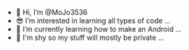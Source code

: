 - 👋 Hi, I’m @MoJo3536
- 😎 I’m interested in learning all types of code ...
- 🤯 I’m currently learning how to make an Android ...
- 🫣 I'm shy so my stuff will mostly be private ...

<!---
MoJo3536/MoJo3536 is a ✨ special ✨ repository because its `README.md` (this file) appears on your GitHub profile.
You can click the Preview link to take a look at your changes.
--->

